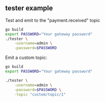 ## tester example

Test and emit to the "payment.received" topic

```sh
go build
export PASSWORD="Your gateway password"
./tester \
    -username=admin \
    -password=$PASSWORD
```

Emit a custom topic:

```sh
go build
export PASSWORD="Your gateway password"

./tester \
    -username=admin \
    -password=$PASSWORD \
    -topic "custom/topic/1"
```
